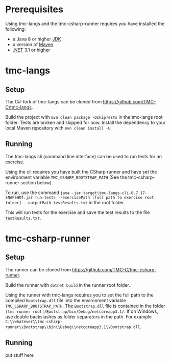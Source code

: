 # Prerequisites

Using tmc-langs and the tmc-csharp-runner requires you have installed the following:
- a Java 8 or higher [JDK](https://www.oracle.com/java/technologies/javase/javase-jdk8-downloads.html) 
- a version of [Maven](https://maven.apache.org/download.cgi)
- [.NET](https://dotnet.microsoft.com/download) 3.1 or higher

# tmc-langs

## Setup

The C#-fork of tmc-langs can be cloned from https://github.com/TMC-C/tmc-langs.

Build the project with ```mvn clean package -DskipTests``` in the tmc-langs root folder. Tests are broken and skipped for now. Install the dependency to your local Maven repository with ```mvn clean install -U```.

## Running

The tmc-langs cli (command line interface) can be used to run tests for an exercise. 

Using the cli requires you have built the CSharp runner and have set the environment variable ```TMC_CSHARP_BOOTSTRAP_PATH``` (See the tmc-csharp-runner section below).

To run, use the command ```java -jar target\tmc-langs-cli-0.7.17-SNAPSHOT.jar run-tests --exercisePath [full path to exercise root folder] --outputPath testResults.txt``` in the root folder.

This will run tests for the exercise and save the test results to the file ```testResults.txt```.

# tmc-csharp-runner 

## Setup

The runner can be cloned from https://github.com/TMC-C/tmc-csharp-runner.

Build the runner with ```dotnet build``` in the runner root folder.

Using the runner with tmc-langs requires you to set the full path to the compiled ```Bootstrap.dll``` file into the environment variable ```TMC_CSHARP_BOOTSTRAP_PATH```. The ```Bootstrap.dll``` file is contained in the folder ```[tmc runner root]/Bootstrap/bin/Debug/netcoreapp3.1/```. If on Windows, use double backslashes as folder separators in the path. For example ```C:\\whatever\\tmc-csharp-runner\\Bootstrap\\bin\\Debug\\netcoreapp3.1\\Bootstrap.dll```.

## Running

put stuff here
